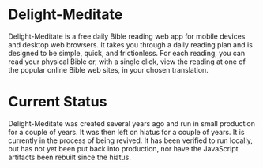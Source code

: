 
# Delight-Meditate

Delight-Meditate is a free daily Bible reading web app
for mobile devices and desktop web browsers.
It takes you through a daily reading plan
and is designed to be simple, quick, and frictionless.
For each reading, you can read your physical Bible
or, with a single click, view the reading
at one of the popular online Bible web sites,
in your chosen translation.

# Current Status

Delight-Meditate was created several years ago and run in small production for a couple of years.
It was then left on hiatus for a couple of years.
It is currently in the process of being revived.
It has been verified to run locally, but has not yet been put back into production,
nor have the JavaScript artifacts been rebuilt since the hiatus.
